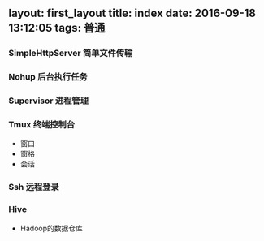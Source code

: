 layout: first_layout
title: index
date: 2016-09-18 13:12:05
tags: 普通
---
### SimpleHttpServer 简单文件传输


### Nohup 后台执行任务


### Supervisor 进程管理


### Tmux 终端控制台
+ 窗口
+ 窗格
+ 会话

### Ssh 远程登录


### Hive
+ Hadoop的数据仓库